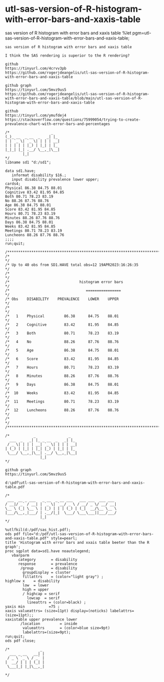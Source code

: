 # utl-sas-version-of-R-histogram-with-error-bars-and-xaxis-table
sas version of R histogram with error bars and xaxis table 
    %let pgm=utl-sas-version-of-R-histogram-with-error-bars-and-xaxis-table;

    sas version of R histogram with error bars and xaxis table

    I think the SAS rendering is superior to the R rendering?

    github
    https://tinyurl.com/4crvv3pb
    https://github.com/rogerjdeangelis/utl-sas-version-of-R-histogram-with-error-bars-and-xaxis-table

    github graph
    https://tinyurl.com/5mvz9us5
    https://github.com/rogerjdeangelis/utl-sas-version-of-R-histogram-with-error-bars-and-xaxis-table/blob/main/utl-sas-version-of-R-histogram-with-error-bars-and-xaxis-table

    github
    https://tinyurl.com/ymufdej4
    https://stackoverflow.com/questions/75999054/trying-to-create-prevalence-chart-with-error-bars-and-percentages

    /*                   _
    (_)_ __  _ __  _   _| |_
    | | `_ \| `_ \| | | | __|
    | | | | | |_) | |_| | |_
    |_|_| |_| .__/ \__,_|\__|
            |_|
    */
    libname sd1 "d:/sd1";

    data sd1.have;
       informat disability $16.;
       input disability prevalence lower upper;
    cards4;
    Physical 86.38 84.75 88.01
    Cognitive 83.42 81.95 84.85
    Both 80.71 78.23 83.19
    No 88.26 87.76 88.76
    Age 86.38 84.75 88.01
    Score 83.42 81.95 84.85
    Hours 80.71 78.23 83.19
    Minutes 88.26 87.76 88.76
    Days 86.38 84.75 88.01
    Weeks 83.42 81.95 84.85
    Meetings 80.71 78.23 83.19
    Luncheons 88.26 87.76 88.76
    ;;;;
    run;quit;

    /**************************************************************************************************************************/
    /*                                                                                                                        */
    /* Up to 40 obs from SD1.HAVE total obs=12 19APR2023:16:26:35                                                             */
    /*                                                                                                                        */
    /*                                histogram error bars                                                                    */
    /*                                   ================                                                                     */
    /* Obs    DISABILITY    PREVALENCE    LOWER    UPPER                                                                      */
    /*                                                                                                                        */
    /*   1    Physical         86.38      84.75    88.01                                                                      */
    /*   2    Cognitive        83.42      81.95    84.85                                                                      */
    /*   3    Both             80.71      78.23    83.19                                                                      */
    /*   4    No               88.26      87.76    88.76                                                                      */
    /*   5    Age              86.38      84.75    88.01                                                                      */
    /*   6    Score            83.42      81.95    84.85                                                                      */
    /*   7    Hours            80.71      78.23    83.19                                                                      */
    /*   8    Minutes          88.26      87.76    88.76                                                                      */
    /*   9    Days             86.38      84.75    88.01                                                                      */
    /*  10    Weeks            83.42      81.95    84.85                                                                      */
    /*  11    Meetings         80.71      78.23    83.19                                                                      */
    /*  12    Luncheons        88.26      87.76    88.76                                                                      */
    /*                                                                                                                        */
    /**************************************************************************************************************************/

    /*           _               _
      ___  _   _| |_ _ __  _   _| |_
     / _ \| | | | __| `_ \| | | | __|
    | (_) | |_| | |_| |_) | |_| | |_
     \___/ \__,_|\__| .__/ \__,_|\__|
                    |_|
    */

    github graph
    https://tinyurl.com/5mvz9us5

    d:\pdf\utl-sas-version-of-R-histogram-with-error-bars-and-xaxis-table.pdf

    /*
     ___  __ _ ___   _ __  _ __ ___   ___ ___  ___ ___
    / __|/ _` / __| | `_ \| `__/ _ \ / __/ _ \/ __/ __|
    \__ \ (_| \__ \ | |_) | | | (_) | (_|  __/\__ \__ \
    |___/\__,_|___/ | .__/|_|  \___/ \___\___||___/___/
                    |_|
    */

    %utlfkil(d:/pdf/sas_hist.pdf);
    ods pdf file="d:/pdf/utl-sas-version-of-R-histogram-with-error-bars-and-xaxis-table.pdf" style=pearl;
    title 'Histogram with error bars and xxais table beeter than the R graph';
    proc sgplot data=sd1.have noautolegend;
       vbarparm
          category       = disability
          response       = prevalence
           /group        = disability
            groupdisplay = cluster
            fillattrs    = (color="light gray") ;
    highlow x    = disability
            low  = lower
            high = upper
            / highcap = serif
              lowcap  = serif
              lineattrs = (color=black) ;
    yaxis min           =75 ;
    xaxis valueattrs= (size=11pt) display=(noticks) labelattrs=(size=11pt);;
    xaxistable upper prevalence lower
           /location         = inside
            valueattrs       = (color=blue size=9pt)
            labelattrs=(size=9pt);
    run;quit;
    ods pdf close;

    /*              _
      ___ _ __   __| |
     / _ \ `_ \ / _` |
    |  __/ | | | (_| |
     \___|_| |_|\__,_|

    */





